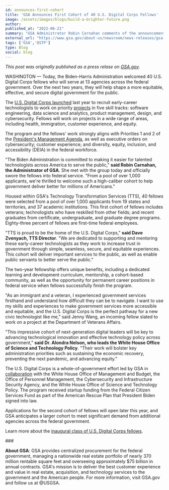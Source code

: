 ```yaml
---
id: announces-first-cohort
title: 'GSA Announces First Cohort of 40 U.S. Digital Corps Fellows'
image: /assets/images/blogs/build-a-brighter-future.png
author: 
published_at: "2022-06-21"
summary: "GSA Administrator Robin Carnahan comments of the announcement of the inaugural class of U.S. Digital Corps Fellows."
external_url: "https://www.gsa.gov/about-us/newsroom/news-releases/gsa-announces-first-cohort-of-40-us-digital-corps-fellows-06212022"
tags: ['GSA','OSTP']
type: Blog
social: blog
---
```

*This post was originally published as a press relase on [GSA.gov](https://www.gsa.gov/about-us/newsroom/news-releases/gsa-announces-first-cohort-of-40-us-digital-corps-fellows-06212022).*

WASHINGTON — Today, the Biden-Harris Administration welcomed 40 U.S. Digital Corps fellows who will serve at 13 agencies across the federal government. Over the next two years, they will help shape a more equitable, effective, and secure digital government for the public.

The [U.S. Digital Corps launched](https://digitalcorps.gsa.gov/) last year to recruit early-career technologists to work on priority [projects](https://digitalcorps.gsa.gov/projects/) in five skill tracks: software engineering, data science and analytics, product management, design, and cybersecurity. Fellows will work on projects in a wide range of areas, including health, immigration, customer experience, and equity.

The program and the fellows' work strongly aligns with Priorities 1 and 2 of the [President's Management Agenda](https://www.performance.gov/pma/), as well as executive orders on cybersecurity; customer experience; and diversity, equity, inclusion, and accessibility (DEIA) in the federal workforce.

"The Biden Administration is committed to making it easier for talented technologists across America to serve the public," **said Robin Carnahan, the Administrator of GSA**. She met with the group today and officially swore the fellows into federal service. "From a pool of over 1,000 applicants, we're thrilled to welcome such a high-caliber cohort to help government deliver better for millions of Americans."

Housed within GSA's Technology Transformation Services (TTS), 40 fellows were selected from a pool of over 1,000 applicants from 19 states and territories, and 37 academic institutions. This first cohort of fellows includes veterans; technologists who have reskilled from other fields; and recent graduates from certificate, undergraduate, and graduate degree programs. Eighty-three percent of fellows are first-time federal employees.

"TTS is proud to be the home of the U.S. Digital Corps," **said Dave Zvenyach, TTS Director**. "We are dedicated to supporting and mentoring these early-career technologists as they work to increase trust in government through simple, seamless, secure, and equitable experiences. This cohort will deliver important services to the public, as well as enable public servants to better serve the public."

The two-year fellowship offers unique benefits, including a dedicated learning and development curriculum, mentorship, a cohort-based community, as well as the opportunity for permanent career positions in federal service when fellows successfully finish the program.

"As an immigrant and a veteran, I experienced government services firsthand and understand how difficult they can be to navigate. I want to use my skills and experiences to make government services more accessible and equitable, and the U.S. Digital Corps is the perfect pathway for a new civic technologist like me," said Jenny Wang, an incoming fellow slated to work on a project at the Department of Veterans Affairs.

"This impressive cohort of next-generation digital leaders will be key to advancing technological innovation and effective technology policy across government," **said Dr. Alondra Nelson, who leads the White House Office of Science and Technology Policy**. "Their work will bolster key administration priorities such as sustaining the economic recovery, preventing the next pandemic, and advancing equity."

The U.S. Digital Corps is a whole-of-government effort led by GSA in [collaboration](https://www.whitehouse.gov/omb/briefing-room/2022/06/10/preparing-to-welcome-the-2022-u-s-digital-corps/) with the White House Office of Management and Budget, the Office of Personnel Management, the Cybersecurity and Infrastructure Security Agency, and the White House Office of Science and Technology Policy. The program received startup funding from the Federal Citizen Services Fund as part of the American Rescue Plan that President Biden signed into law.

Applications for the second cohort of fellows will open later this year, and GSA anticipates a larger cohort to meet significant demand from additional agencies across the federal government.

Learn more about the [inaugural class of U.S. Digital Corps fellows](https://digitalcorps.gsa.gov/fellows/).

\###

**About GSA**: GSA provides centralized procurement for the federal government, managing a nationwide real estate portfolio of nearly 370 million rentable square feet and overseeing approximately $75 billion in annual contracts. GSA's mission is to deliver the best customer experience and value in real estate, acquisition, and technology services to the government and the American people. For more information, visit GSA.gov and follow us at @USGSA.
